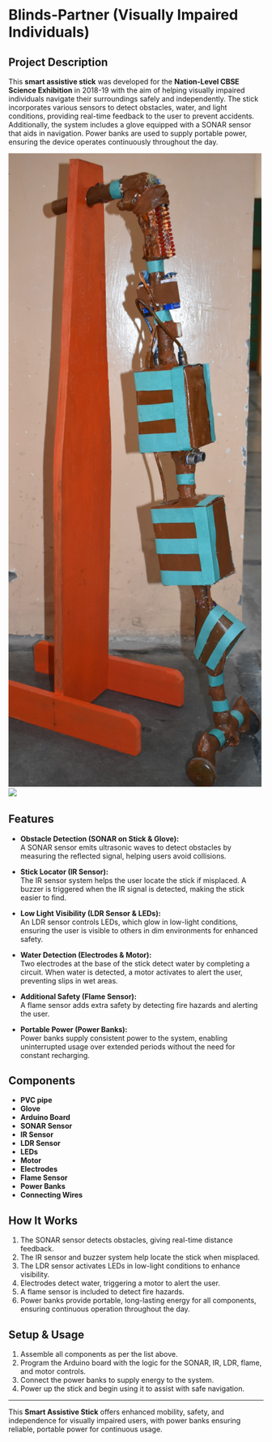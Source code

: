 # Blinds-Partner (Visually Impaired Individuals)

## Project Description
This **smart assistive stick** was developed for the **Nation-Level CBSE Science Exhibition** in 2018-19 with the aim of helping visually impaired individuals navigate their surroundings safely and independently. The stick incorporates various sensors to detect obstacles, water, and light conditions, providing real-time feedback to the user to prevent accidents. Additionally, the system includes a glove equipped with a SONAR sensor that aids in navigation. Power banks are used to supply portable power, ensuring the device operates continuously throughout the day.

<img src="https://github.com/IkkiOcean/Blinds-Partner/blob/main/DSC_0054.JPG" width="500"/>
<br>
<img src="https://github.com/IkkiOcean/Blinds-Partner/blob/main/DSC_0021.JPG"/>

## Features
- **Obstacle Detection (SONAR on Stick & Glove):**  
  A SONAR sensor emits ultrasonic waves to detect obstacles by measuring the reflected signal, helping users avoid collisions.

- **Stick Locator (IR Sensor):**  
  The IR sensor system helps the user locate the stick if misplaced. A buzzer is triggered when the IR signal is detected, making the stick easier to find.

- **Low Light Visibility (LDR Sensor & LEDs):**  
  An LDR sensor controls LEDs, which glow in low-light conditions, ensuring the user is visible to others in dim environments for enhanced safety.

- **Water Detection (Electrodes & Motor):**  
  Two electrodes at the base of the stick detect water by completing a circuit. When water is detected, a motor activates to alert the user, preventing slips in wet areas.

- **Additional Safety (Flame Sensor):**  
  A flame sensor adds extra safety by detecting fire hazards and alerting the user.

- **Portable Power (Power Banks):**  
  Power banks supply consistent power to the system, enabling uninterrupted usage over extended periods without the need for constant recharging.

## Components
- **PVC pipe**
- **Glove**
- **Arduino Board**
- **SONAR Sensor**
- **IR Sensor**
- **LDR Sensor**
- **LEDs**
- **Motor**
- **Electrodes**
- **Flame Sensor**
- **Power Banks**
- **Connecting Wires**

## How It Works
1. The SONAR sensor detects obstacles, giving real-time distance feedback.
2. The IR sensor and buzzer system help locate the stick when misplaced.
3. The LDR sensor activates LEDs in low-light conditions to enhance visibility.
4. Electrodes detect water, triggering a motor to alert the user.
5. A flame sensor is included to detect fire hazards.
6. Power banks provide portable, long-lasting energy for all components, ensuring continuous operation throughout the day.

## Setup & Usage
1. Assemble all components as per the list above.
2. Program the Arduino board with the logic for the SONAR, IR, LDR, flame, and motor controls.
3. Connect the power banks to supply energy to the system.
4. Power up the stick and begin using it to assist with safe navigation.

---

This **Smart Assistive Stick** offers enhanced mobility, safety, and independence for visually impaired users, with power banks ensuring reliable, portable power for continuous usage.


 
